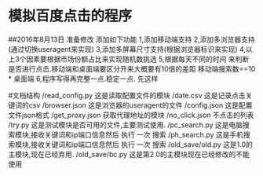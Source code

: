 # 模拟百度点击的程序

##2016年8月13日  准备修改  添加如下功能
    1,添加移动端支持
    2,添加多浏览器支持(通过切换useragent来实现)
    3,添加多屏幕尺寸支持(根据浏览器标识来实现)
    4,以上3个因素要根据市场份额占比来实现随机数挑选
    5,根据每天不同的时间  来判断是否进行点击.移动端和桌面端要区分开来大概要有10倍的差距  移动端搜索数==10 * 桌面端
    6,程序写得再完整一点.稳定一点.
先这样    



#文档结构
    /read_config.py      这是读取配置文件的模块
    /date.csv            这是记录点击关键词的csv
    /browser.json        这是浏览器的useragent的文件
    /config.json         这是配置文件json格式
    /get_proxy.json      获取代理地址的模块
    /no_click.json       不点击的列表
    /try.py              这是测试模块是否可用的文件,主要测试使用.
    /pc_search.py        这是电脑搜索模块,接收关键词和ip端口信息然后 执行 一次 搜索
    /ph_search.py        这是手机搜索模块,接收关键词和ip端口信息然后 执行 一次 搜索
    /old_save/old.py     这是1.0的主模块,现在已经弃用.
    /old_save/bc.py      这是第2.0的主模块现在已经修改的不能使用